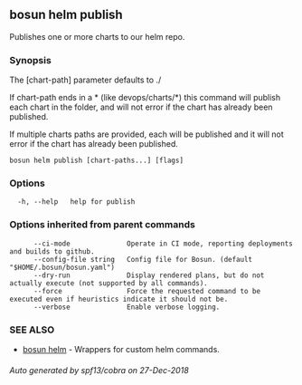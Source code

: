 ## bosun helm publish

Publishes one or more charts to our helm repo.

### Synopsis

The [chart-path] parameter defaults to ./ 

If chart-path ends in a * (like devops/charts/*) this command will publish
each chart in the folder, and will not error if the chart has already been published.

If multiple charts paths are provided, each will be published and it will not 
error if the chart has already been published. 


```
bosun helm publish [chart-paths...] [flags]
```

### Options

```
  -h, --help   help for publish
```

### Options inherited from parent commands

```
      --ci-mode              Operate in CI mode, reporting deployments and builds to github.
      --config-file string   Config file for Bosun. (default "$HOME/.bosun/bosun.yaml")
      --dry-run              Display rendered plans, but do not actually execute (not supported by all commands).
      --force                Force the requested command to be executed even if heuristics indicate it should not be.
      --verbose              Enable verbose logging.
```

### SEE ALSO

* [bosun helm](bosun_helm.md)	 - Wrappers for custom helm commands.

###### Auto generated by spf13/cobra on 27-Dec-2018
